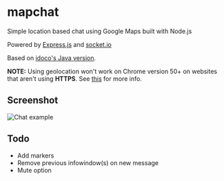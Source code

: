 # mapchat
Simple location based chat using Google Maps built with Node.js

Powered by [Express.js](http://expressjs.com) and [socket.io](http://socket.io/)

Based on [idoco's Java version](https://github.com/idoco/map-chat/).

**NOTE:** Using geolocation won't work on Chrome version 50+ on websites that aren't using **HTTPS**. See [this](https://developers.google.com/web/updates/2016/04/geolocation-on-secure-contexts-only) for more info.
## Screenshot
![Chat example](http://i.imgur.com/ZbW5cpL.png)

## Todo
* Add markers
* Remove previous infowindow(s) on new message
* Mute option
